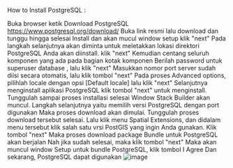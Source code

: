 How to Install PostgreSQL : 

Buka browser ketik Download PostgreSQL https://www.postgresql.org/download/ 
Buka link resmi lalu download dan tunggu hingga selesai 
Install dan akan mucul window setup klik "next" 
Pada langkah selanjutnya akan diminta untuk meletakkan lokasi direktori PostgreSQL Anda akan diinstall. klik "next"
Kemudian centang seluruh komponen yang ada pada bagian kotak komponen
Berilah password untuk superuser database , lalu klik "next"
Masukkan nomor port server  sudah diisi secara otomatis, lalu klik tombol "next"
Pada proses Advanced options, pilihlah locale dengan opsi [Default locale] lalu klik "next"
Selanjutnya menginstall aplikasi PostgreSQL klik tombol "next" untuk menginstall.
Tunggulah sampai proses installasi selesai
Window Stack Builder akan muncul. Langkah selanjutnya yaitu memilih versi PostgreSQL dengan port digunakan 
Maka proses download akan dimulai. Tunggulah proses download tersebut selesai.
Lalu klik menu Spatial Extensions, dan didalam menu tersebut klik salah satu vrsi PostGIS yang ingin Anda gunakan. Klik tombol "next"
Maka proses download package Bundle untuk PostgreSQL akan berjalan
Nah jika sudah selesai, maka klik tombol "next"
Maka akan muncul window Setup untuk bundle PostgreSQL, klik tombol I Agree
Dan sekarang, PostgreSQL dapat digunakan ![image](https://github.com/dikrinugraha/pertemuan1-basis-data/assets/148309578/8f766916-d144-4331-8a5a-705522870ebf)
